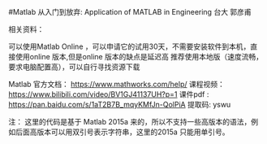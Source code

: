 #Matlab 从入门到放弃: Application of MATLAB in Engineering 台大 郭彦甫

相关资料：

可以使用Matlab Online ，可以申请它的试用30天，不需要安装软件到本机，直接使用online 版本,但是online 版本的缺点是延迟高
推荐使用本地版（速度流畅，要求电脑配置高），可以自行寻找资源下载

Matlab 官方文档： https://www.mathworks.com/help/
课程视频：https://www.bilibili.com/video/BV1GJ41137UH?p=1
课件pdf : https://pan.baidu.com/s/1aT2B7B_mqyKMfJn-QolPiA 提取码: yswu

注： 这里的代码是基于 Matlab 2015a 来的，所以不支持一些高版本的语法，例如后面高版本可以用双引号表示字符串，这里的2015a 只能用单引号。

